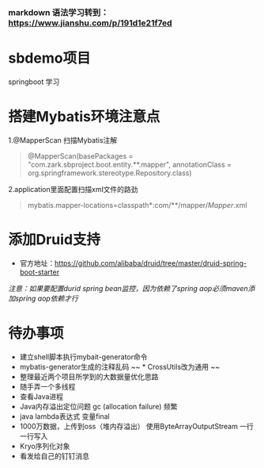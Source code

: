 ### markdown 语法学习转到：https://www.jianshu.com/p/191d1e21f7ed
# sbdemo项目
springboot 学习

# 搭建Mybatis环境注意点
1.@MapperScan 扫描Mybatis注解
> @MapperScan(basePackages = "com.zark.sbproject.boot.entity.**.mapper", annotationClass = org.springframework.stereotype.Repository.class)

2.application里面配置扫描xml文件的路劲
> mybatis.mapper-locations=classpath*:com/**/mapper/*Mapper*.xml

# 添加Druid支持
* 官方地址：https://github.com/alibaba/druid/tree/master/druid-spring-boot-starter

*注意：如果要配置durid spring bean监控，因为依赖了spring aop必须maven添加spring aop依赖才行*

# 待办事项
* 建立shell脚本执行mybait-generator命令
* mybatis-generator生成的注释乱码
~~ * CrossUtils改为通用 ~~
* 整理最近两个项目所学到的大数据量优化思路
* 随手弄一个多线程
* 查看Java进程
* Java内存溢出定位问题 gc (allocation failure) 频繁
* java lambda表达式 变量final
* 1000万数据，上传到oss（堆内存溢出） 使用ByteArrayOutputStream 一行一行写入
* Kryo序列化对象
* 看发给自己的钉钉消息
